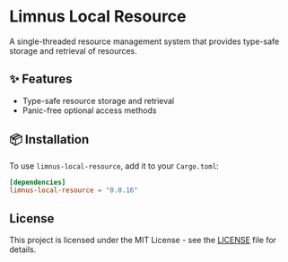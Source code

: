 # Limnus Local Resource

A single-threaded resource management system that provides type-safe storage and retrieval of resources.

## ✨ Features

- Type-safe resource storage and retrieval
- Panic-free optional access methods

## 📦 Installation

To use `limnus-local-resource`, add it to your `Cargo.toml`:

```toml
[dependencies]
limnus-local-resource = "0.0.16"
```

## License

This project is licensed under the MIT License - see the [LICENSE](LICENSE) file for details.
